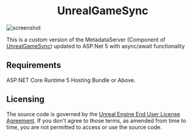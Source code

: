 <h1 align="center">
  <br>
  UnrealGameSync
  <br>
</h1>

![screenshot](https://docs.unrealengine.com/Images/ProductionPipelines/DeployingTheEngine/UnrealGameSync/QuickStart/UGSQS_Step1_EndResult-2.jpg)

This is a custom version of the MetadataServer (Component of [UnrealGameSync](https://dq8iqaixvew1d.cloudfront.net/en-US/ProductionPipelines/DeployingTheEngine/UnrealGameSync/index.html)) updated to ASP.Net 5 with async/await functionality

Requirements
---------------------------
ASP.NET Core Runtime 5 Hosting Bundle or Above.


Licensing
---------------------------

The source code is governed by the [Unreal Engine End User License Agreement](https://www.unrealengine.com/eula). If you don't agree to those terms, as amended from time to time, you are not permitted to access or use the source code.


